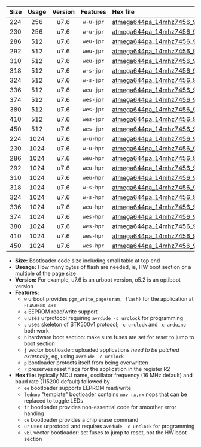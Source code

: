 |Size|Usage|Version|Features|Hex file|
|:-:|:-:|:-:|:-:|:--|
|224|256|u7.6|`w-u-jpr`|[atmega644pa_14mhz7456_9600bps_ur_vbl.hex](https://raw.githubusercontent.com/stefanrueger/urboot/main/atmega644pa_14mhz7456_9600bps_ur_vbl.hex)|
|230|256|u7.6|`w-u-jpr`|[atmega644pa_14mhz7456_9600bps_lednop_ur_vbl.hex](https://raw.githubusercontent.com/stefanrueger/urboot/main/atmega644pa_14mhz7456_9600bps_lednop_ur_vbl.hex)|
|286|512|u7.6|`weu-jpr`|[atmega644pa_14mhz7456_9600bps_ee_ur_vbl.hex](https://raw.githubusercontent.com/stefanrueger/urboot/main/atmega644pa_14mhz7456_9600bps_ee_ur_vbl.hex)|
|292|512|u7.6|`weu-jpr`|[atmega644pa_14mhz7456_9600bps_ee_lednop_ur_vbl.hex](https://raw.githubusercontent.com/stefanrueger/urboot/main/atmega644pa_14mhz7456_9600bps_ee_lednop_ur_vbl.hex)|
|310|512|u7.6|`weu-jpr`|[atmega644pa_14mhz7456_9600bps_ee_lednop_fr_ur_vbl.hex](https://raw.githubusercontent.com/stefanrueger/urboot/main/atmega644pa_14mhz7456_9600bps_ee_lednop_fr_ur_vbl.hex)|
|318|512|u7.6|`w-s-jpr`|[atmega644pa_14mhz7456_9600bps_vbl.hex](https://raw.githubusercontent.com/stefanrueger/urboot/main/atmega644pa_14mhz7456_9600bps_vbl.hex)|
|324|512|u7.6|`w-s-jpr`|[atmega644pa_14mhz7456_9600bps_lednop_vbl.hex](https://raw.githubusercontent.com/stefanrueger/urboot/main/atmega644pa_14mhz7456_9600bps_lednop_vbl.hex)|
|336|512|u7.6|`weu-jpr`|[atmega644pa_14mhz7456_9600bps_ee_lednop_fr_ce_ur_vbl.hex](https://raw.githubusercontent.com/stefanrueger/urboot/main/atmega644pa_14mhz7456_9600bps_ee_lednop_fr_ce_ur_vbl.hex)|
|374|512|u7.6|`wes-jpr`|[atmega644pa_14mhz7456_9600bps_ee_vbl.hex](https://raw.githubusercontent.com/stefanrueger/urboot/main/atmega644pa_14mhz7456_9600bps_ee_vbl.hex)|
|380|512|u7.6|`wes-jpr`|[atmega644pa_14mhz7456_9600bps_ee_lednop_vbl.hex](https://raw.githubusercontent.com/stefanrueger/urboot/main/atmega644pa_14mhz7456_9600bps_ee_lednop_vbl.hex)|
|410|512|u7.6|`wes-jpr`|[atmega644pa_14mhz7456_9600bps_ee_lednop_fr_vbl.hex](https://raw.githubusercontent.com/stefanrueger/urboot/main/atmega644pa_14mhz7456_9600bps_ee_lednop_fr_vbl.hex)|
|450|512|u7.6|`wes-jpr`|[atmega644pa_14mhz7456_9600bps_ee_lednop_fr_ce_vbl.hex](https://raw.githubusercontent.com/stefanrueger/urboot/main/atmega644pa_14mhz7456_9600bps_ee_lednop_fr_ce_vbl.hex)|
|224|1024|u7.6|`w-u-hpr`|[atmega644pa_14mhz7456_9600bps_ur.hex](https://raw.githubusercontent.com/stefanrueger/urboot/main/atmega644pa_14mhz7456_9600bps_ur.hex)|
|230|1024|u7.6|`w-u-hpr`|[atmega644pa_14mhz7456_9600bps_lednop_ur.hex](https://raw.githubusercontent.com/stefanrueger/urboot/main/atmega644pa_14mhz7456_9600bps_lednop_ur.hex)|
|286|1024|u7.6|`weu-hpr`|[atmega644pa_14mhz7456_9600bps_ee_ur.hex](https://raw.githubusercontent.com/stefanrueger/urboot/main/atmega644pa_14mhz7456_9600bps_ee_ur.hex)|
|292|1024|u7.6|`weu-hpr`|[atmega644pa_14mhz7456_9600bps_ee_lednop_ur.hex](https://raw.githubusercontent.com/stefanrueger/urboot/main/atmega644pa_14mhz7456_9600bps_ee_lednop_ur.hex)|
|310|1024|u7.6|`weu-hpr`|[atmega644pa_14mhz7456_9600bps_ee_lednop_fr_ur.hex](https://raw.githubusercontent.com/stefanrueger/urboot/main/atmega644pa_14mhz7456_9600bps_ee_lednop_fr_ur.hex)|
|318|1024|u7.6|`w-s-hpr`|[atmega644pa_14mhz7456_9600bps.hex](https://raw.githubusercontent.com/stefanrueger/urboot/main/atmega644pa_14mhz7456_9600bps.hex)|
|324|1024|u7.6|`w-s-hpr`|[atmega644pa_14mhz7456_9600bps_lednop.hex](https://raw.githubusercontent.com/stefanrueger/urboot/main/atmega644pa_14mhz7456_9600bps_lednop.hex)|
|336|1024|u7.6|`weu-hpr`|[atmega644pa_14mhz7456_9600bps_ee_lednop_fr_ce_ur.hex](https://raw.githubusercontent.com/stefanrueger/urboot/main/atmega644pa_14mhz7456_9600bps_ee_lednop_fr_ce_ur.hex)|
|374|1024|u7.6|`wes-hpr`|[atmega644pa_14mhz7456_9600bps_ee.hex](https://raw.githubusercontent.com/stefanrueger/urboot/main/atmega644pa_14mhz7456_9600bps_ee.hex)|
|380|1024|u7.6|`wes-hpr`|[atmega644pa_14mhz7456_9600bps_ee_lednop.hex](https://raw.githubusercontent.com/stefanrueger/urboot/main/atmega644pa_14mhz7456_9600bps_ee_lednop.hex)|
|410|1024|u7.6|`wes-hpr`|[atmega644pa_14mhz7456_9600bps_ee_lednop_fr.hex](https://raw.githubusercontent.com/stefanrueger/urboot/main/atmega644pa_14mhz7456_9600bps_ee_lednop_fr.hex)|
|450|1024|u7.6|`wes-hpr`|[atmega644pa_14mhz7456_9600bps_ee_lednop_fr_ce.hex](https://raw.githubusercontent.com/stefanrueger/urboot/main/atmega644pa_14mhz7456_9600bps_ee_lednop_fr_ce.hex)|

- **Size:** Bootloader code size including small table at top end
- **Useage:** How many bytes of flash are needed, ie, HW boot section or a multiple of the page size
- **Version:** For example, u7.6 is an urboot version, o5.2 is an optiboot version
- **Features:**
  + `w` urboot provides `pgm_write_page(sram, flash)` for the application at `FLASHEND-4+1`
  + `e` EEPROM read/write support
  + `u` uses urprotocol requiring `avrdude -c urclock` for programming
  + `s` uses skeleton of STK500v1 protocol; `-c urclock` and `-c arduino` both work
  + `h` hardware boot section: make sure fuses are set for reset to jump to boot section
  + `j` vector bootloader: uploaded applications *need to be patched externally*, eg, using `avrdude -c urclock`
  + `p` bootloader protects itself from being overwritten
  + `r` preserves reset flags for the application in the register R2
- **Hex file:** typically MCU name, oscillator frequency (16 MHz default) and baud rate (115200 default) followed by
  + `ee` bootloader supports EEPROM read/write
  + `lednop` "template" bootloader contains `mov rx,rx` nops that can be replaced to toggle LEDs
  + `fr` bootloader provides non-essential code for smoother error handing
  + `ce` bootloader provides a chip erase command
  + `ur` uses urprotocol and requires `avrdude -c urclock` for programming
  + `vbl` vector bootloader: set fuses to jump to reset, not the HW boot section
